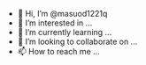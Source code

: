 - 👋 Hi, I’m @masuod1221q
- 👀 I’m interested in ...
- 🌱 I’m currently learning ...
- 💞️ I’m looking to collaborate on ...
- 📫 How to reach me ...

<!---
masuod1221q/masuod1221q is a ✨ special ✨ repository because its `README.md` (this file) appears on your GitHub profile.
You can click the Preview link to take a look at your changes.
--->
